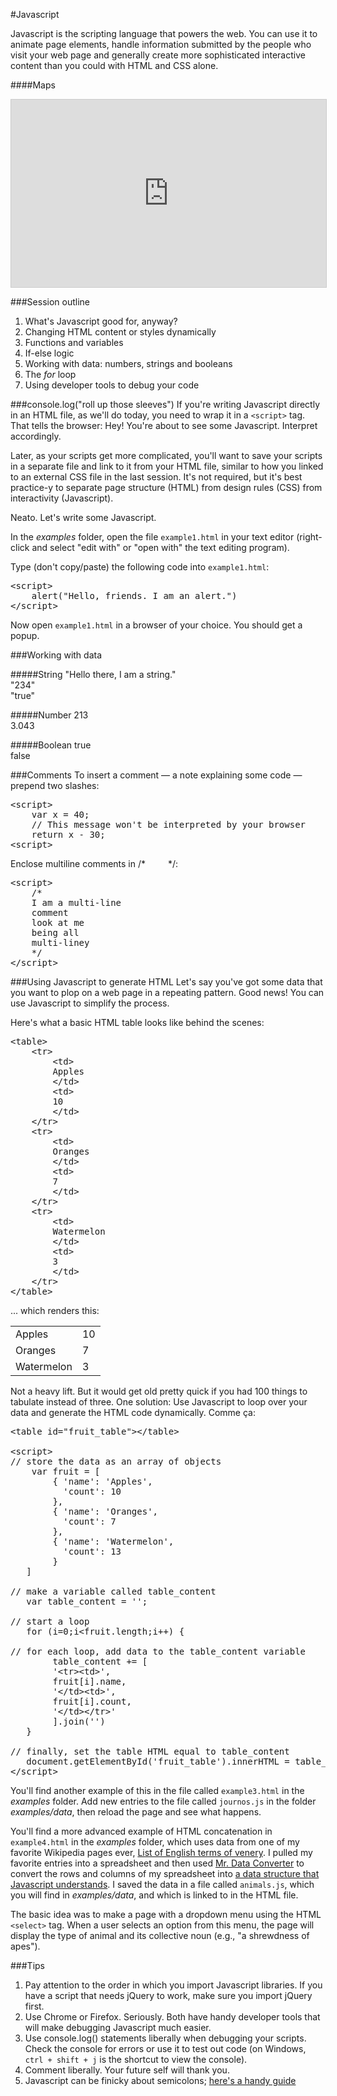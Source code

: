 #Javascript

Javascript is the scripting language that powers the web. You can use it to animate page elements, handle information submitted by the people who visit your web page and generally create more sophisticated interactive content than you could with HTML and CSS alone.

####Maps
<iframe src="http://www.dataomaha.com/media/web-uploads/maps/2015-01-testy_test_test.html" height="300px" width="100%" frameborder="0" style="border:1px solid #ccc;" scrolling="no"><p>Sorry, but your browser does not support iframes.</p></iframe>

###Session outline
<ol>
<li>What's Javascript good for, anyway?</li>
<li>Changing HTML content or styles dynamically</li>
<li>Functions and variables</li>
<li>If-else logic</li>
<li>Working with data: numbers, strings and booleans</li>
<li>The <em>for</em> loop</li>
<li>Using developer tools to debug your code</li>
</ol>

###console.log("roll up those sleeves")
If you're writing Javascript directly in an HTML file, as we'll do today, you need to wrap it in a <code>&lt;script></code> tag. That tells the browser: Hey! You're about to see some Javascript. Interpret accordingly.

Later, as your scripts get more complicated, you'll want to save your scripts in a separate file and link to it from your HTML file, similar to how you linked to an external CSS file in the last session. It's not required, but it's best practice-y to separate page structure (HTML) from design rules (CSS) from interactivity (Javascript).

Neato. Let's write some Javascript.

In the _examples_ folder, open the file <code>example1.html</code> in your text editor (right-click and select "edit with" or "open with" the text editing program).

Type (don't copy/paste) the following code into <code>example1.html</code>:

<pre>
&lt;script>
    alert("Hello, friends. I am an alert.")
&lt;/script>
</pre>

Now open <code>example1.html</code> in a browser of your choice. You should get a popup.

###Working with data

#####String
"Hello there, I am a string."<br>
"234"<br>
"true"

#####Number
213<br>
3.043

#####Boolean
true<br>
false

###Comments
To insert a comment &mdash; a note explaining some code &mdash; prepend two slashes:

<pre>
&lt;script>
    var x = 40;
    // This message won't be interpreted by your browser
    return x - 30;
&lt;script>
</pre>

Enclose multiline comments in /* &emsp;&emsp; */:

<pre>
&lt;script>
    /*
    I am a multi-line
    comment
    look at me
    being all
    multi-liney
    */
&lt;/script>
</pre>

###Using Javascript to generate HTML
Let's say you've got some data that you want to plop on a web page in a repeating pattern. Good news! You can use Javascript to simplify the process.

Here's what a basic HTML table looks like behind the scenes:

<pre>
&lt;table>
    &lt;tr>
        &lt;td>
        Apples
        &lt;/td>
        &lt;td>
        10
        &lt;/td>
    &lt;/tr>
    &lt;tr>
        &lt;td>
        Oranges
        &lt;/td>
        &lt;td>
        7
        &lt;/td>
    &lt;/tr>
    &lt;tr>
        &lt;td>
        Watermelon
        &lt;/td>
        &lt;td>
        3
        &lt;/td>
    &lt;/tr>
&lt;/table>
</pre>

... which renders this:

<table>
    <tr>
        <td>
        Apples
        </td>
        <td>
        10
        </td>
    </tr>
    <tr>
        <td>
        Oranges
        </td>
        <td>
        7
        </td>
    </tr>
    <tr>
        <td>
        Watermelon
        </td>
        <td>
        3
        </td>
    </tr>
</table>

Not a heavy lift. But it would get old pretty quick if you had 100 things to tabulate instead of three. One solution: Use Javascript to loop over your data and generate the HTML code dynamically. Comme &ccedil;a:

<pre>
&lt;table id="fruit_table">&lt;/table>

&lt;script>
// store the data as an array of objects
    var fruit = [
        { 'name': 'Apples',
          'count': 10
        },
        { 'name': 'Oranges',
          'count': 7
        },
        { 'name': 'Watermelon',
          'count': 13
        }
   ]

// make a variable called table_content   
   var table_content = '';

// start a loop
   for (i=0;i&lt;fruit.length;i++) {

// for each loop, add data to the table_content variable
        table_content += [
        '&lt;tr>&lt;td>',
        fruit[i].name,
        '&lt;/td>&lt;td>',
        fruit[i].count,
        '&lt;/td>&lt;/tr>'
        ].join('')
   }

// finally, set the table HTML equal to table_content
   document.getElementById('fruit_table').innerHTML = table_content;
&lt;/script>
</pre>

You'll find another example of this in the file called <code>example3.html</code> in the _examples_ folder. Add new entries to the file called <code>journos.js</code> in the folder _examples/data_, then reload the page and see what happens.

You'll find a more advanced example of HTML concatenation in <code>example4.html</code> in the _examples_ folder, which uses data from one of my favorite Wikipedia pages ever, <a href="http://en.wikipedia.org/wiki/List_of_English_terms_of_venery,_by_animal">List of English terms of venery</a>. I pulled my favorite entries into a spreadsheet and then used <a href="http://shancarter.github.io/mr-data-converter/">Mr. Data Converter</a> to convert the rows and columns of my spreadsheet into <a href="http://json.org/">a data structure that Javascript understands</a>. I saved the data in a file called <code>animals.js</code>, which you will find in _examples/data_, and which is linked to in the HTML file.

The basic idea was to make a page with a dropdown menu using the HTML <code>&lt;select></code> tag. When a user selects an option from this menu, the page will display the type of animal and its collective noun (e.g., "a shrewdness of apes").

###Tips
<ol>
<li>Pay attention to the order in which you import Javascript libraries. If you have a script that needs jQuery to work, make sure you import jQuery first.</li>
<li>Use Chrome or Firefox. Seriously. Both have handy developer tools that will make debugging Javascript much easier.</li>
<li>Use console.log() statements liberally when debugging your scripts. Check the console for errors or use it to test out code (on Windows, <code>ctrl + shift + j</code> is the shortcut to view the console).</li>
<li>Comment liberally. Your future self will thank you.</li>
<li>Javascript can be finicky about semicolons; <a href="http://www.codecademy.com/blog/78-your-guide-to-semicolons-in-javascript">here's a handy guide</a></li>
</ol>